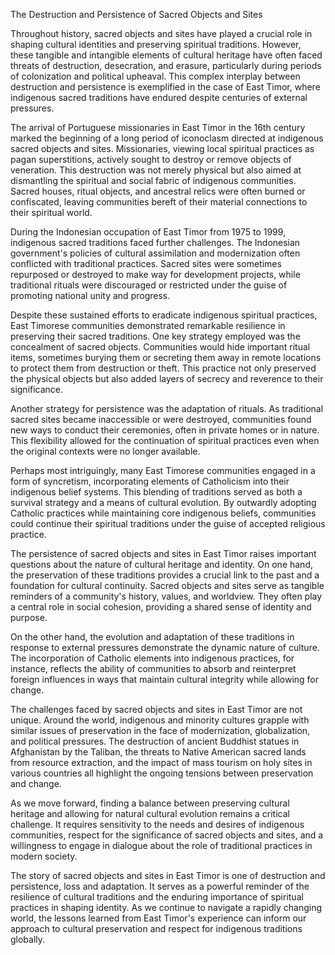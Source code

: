 The Destruction and Persistence of Sacred Objects and Sites

Throughout history, sacred objects and sites have played a crucial role in shaping cultural identities and preserving spiritual traditions. However, these tangible and intangible elements of cultural heritage have often faced threats of destruction, desecration, and erasure, particularly during periods of colonization and political upheaval. This complex interplay between destruction and persistence is exemplified in the case of East Timor, where indigenous sacred traditions have endured despite centuries of external pressures.

The arrival of Portuguese missionaries in East Timor in the 16th century marked the beginning of a long period of iconoclasm directed at indigenous sacred objects and sites. Missionaries, viewing local spiritual practices as pagan superstitions, actively sought to destroy or remove objects of veneration. This destruction was not merely physical but also aimed at dismantling the spiritual and social fabric of indigenous communities. Sacred houses, ritual objects, and ancestral relics were often burned or confiscated, leaving communities bereft of their material connections to their spiritual world.

During the Indonesian occupation of East Timor from 1975 to 1999, indigenous sacred traditions faced further challenges. The Indonesian government's policies of cultural assimilation and modernization often conflicted with traditional practices. Sacred sites were sometimes repurposed or destroyed to make way for development projects, while traditional rituals were discouraged or restricted under the guise of promoting national unity and progress.

Despite these sustained efforts to eradicate indigenous spiritual practices, East Timorese communities demonstrated remarkable resilience in preserving their sacred traditions. One key strategy employed was the concealment of sacred objects. Communities would hide important ritual items, sometimes burying them or secreting them away in remote locations to protect them from destruction or theft. This practice not only preserved the physical objects but also added layers of secrecy and reverence to their significance.

Another strategy for persistence was the adaptation of rituals. As traditional sacred sites became inaccessible or were destroyed, communities found new ways to conduct their ceremonies, often in private homes or in nature. This flexibility allowed for the continuation of spiritual practices even when the original contexts were no longer available.

Perhaps most intriguingly, many East Timorese communities engaged in a form of syncretism, incorporating elements of Catholicism into their indigenous belief systems. This blending of traditions served as both a survival strategy and a means of cultural evolution. By outwardly adopting Catholic practices while maintaining core indigenous beliefs, communities could continue their spiritual traditions under the guise of accepted religious practice.

The persistence of sacred objects and sites in East Timor raises important questions about the nature of cultural heritage and identity. On one hand, the preservation of these traditions provides a crucial link to the past and a foundation for cultural continuity. Sacred objects and sites serve as tangible reminders of a community's history, values, and worldview. They often play a central role in social cohesion, providing a shared sense of identity and purpose.

On the other hand, the evolution and adaptation of these traditions in response to external pressures demonstrate the dynamic nature of culture. The incorporation of Catholic elements into indigenous practices, for instance, reflects the ability of communities to absorb and reinterpret foreign influences in ways that maintain cultural integrity while allowing for change.

The challenges faced by sacred objects and sites in East Timor are not unique. Around the world, indigenous and minority cultures grapple with similar issues of preservation in the face of modernization, globalization, and political pressures. The destruction of ancient Buddhist statues in Afghanistan by the Taliban, the threats to Native American sacred lands from resource extraction, and the impact of mass tourism on holy sites in various countries all highlight the ongoing tensions between preservation and change.

As we move forward, finding a balance between preserving cultural heritage and allowing for natural cultural evolution remains a critical challenge. It requires sensitivity to the needs and desires of indigenous communities, respect for the significance of sacred objects and sites, and a willingness to engage in dialogue about the role of traditional practices in modern society.

The story of sacred objects and sites in East Timor is one of destruction and persistence, loss and adaptation. It serves as a powerful reminder of the resilience of cultural traditions and the enduring importance of spiritual practices in shaping identity. As we continue to navigate a rapidly changing world, the lessons learned from East Timor's experience can inform our approach to cultural preservation and respect for indigenous traditions globally.